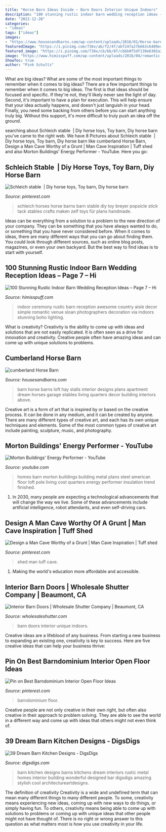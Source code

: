 ```yaml
---
title: "Horse Barn Ideas Inside ~ Barn Doors Interior Unique Indoors"
description: "100 stunning rustic indoor barn wedding reception ideas – page 7 – hi"
date: "2022-12-28"
categories:
- "ideas"
tags: ["ideas"]
images:
- "https://www.housesandbarns.com/wp-content/uploads/2016/01/Horse-barn-interior.jpg"
featuredImage: "https://i.pinimg.com/736x/ab/f2/4f/abf24fa27b663c6409ecc326e1ee7058--garage-shed-garage-house.jpg?b=t"
featured_image: "https://i.pinimg.com/736x/cb/bb/0f/cbbb0f5df139e6302a2bf9f4b55a8cd2.jpg"
image: "https://www.himisspuff.com/wp-content/uploads/2016/04/romantic-wedding-ceremony-photo-by-Sloan-Photographers.jpg"
ShowToc: true
author: "Pink Schultz"
---
```



What are big ideas? What are some of the most important things to remember when it comes to big ideas?
There are a few important things to remember when it comes to big ideas. The first is that ideas should be focused and specific. If they're not, they'll likely never see the light of day. Second, it's important to have a plan for execution. This will help ensure that your idea actually happens, and doesn't just languish in your head. Finally, you need some backing from others before you can start anything truly big. Without this support, it's more difficult to truly push an idea off the ground.

	

		
searching about Schleich stable ️ | Diy horse toys, Toy barn, Diy horse barn you've came to the right web. We have 8 Pictures about Schleich stable ️ | Diy horse toys, Toy barn, Diy horse barn like cumberland Horse Barn, Design a Man Cave Worthy of a Grunt | Man Cave Inspiration | Tuff shed and also Morton Buildings&#039; Energy Performer - YouTube. Here you go:
		
    
## Schleich Stable ️ | Diy Horse Toys, Toy Barn, Diy Horse Barn

<img loading=lazy src="https://i.pinimg.com/736x/2f/d2/bd/2fd2bdd6a8be3ef1e164896c96c9066e.jpg" onerror="this.onerror=null;this.src='https://tse2.mm.bing.net/th?id=OIP.jiy4QT-oZOTnPe0SWceZOAHaJ3&amp;pid=15.1';" alt="Schleich stable ️ | Diy horse toys, Toy barn, Diy horse barn">

_Source: pinterest.com_

>schleich horses horse barns barn stable diy toy breyer popsicle stick tack stables crafts maken zelf toys für plans handmade. 

	

Ideas can be everything from a solution to a problem to the new direction of your company. They can be something that you have always wanted to do, or something that you have never considered before. When it comes to ideas, there are many different ways that you can go about finding them. You could look through different sources, such as online blog posts, magazines, or even your own backyard. But the best way to find ideas is to start with yourself.

    
## 100 Stunning Rustic Indoor Barn Wedding Reception Ideas – Page 7 – Hi

<img loading=lazy src="https://www.himisspuff.com/wp-content/uploads/2016/04/romantic-wedding-ceremony-photo-by-Sloan-Photographers.jpg" onerror="this.onerror=null;this.src='https://tse3.mm.bing.net/th?id=OIP.eLPYkJttxK6lZ_JjA8qfnQHaLH&amp;pid=15.1';" alt="100 Stunning Rustic Indoor Barn Wedding Reception Ideas – Page 7 – Hi">

_Source: himisspuff.com_

>indoor ceremony rustic barn reception awesome country aisle decor simple romantic venue sloan photographers decoration via indoors stunning boho lighting. 

	

What is creativity?
Creativity is the ability to come up with ideas and solutions that are not easily replicated. It is often seen as a drive for innovation and creativity. Creative people often have amazing ideas and can come up with unique solutions to problems.

    
## Cumberland Horse Barn

<img loading=lazy src="https://www.housesandbarns.com/wp-content/uploads/2016/01/Horse-barn-interior.jpg" onerror="this.onerror=null;this.src='https://tse3.mm.bing.net/th?id=OIP.FSdEK3QQKfFPoPn122QzowHaLI&amp;pid=15.1';" alt="cumberland Horse Barn">

_Source: housesandbarns.com_

>barn horse barns loft hay stalls interior designs plans apartment dream horses garage stables living quarters decor building interiors above. 

	

Creative art is a form of art that is inspired by or based on the creative process. It can be done in any medium, and it can be created by anyone. There are many different types of creative art, and each has its own unique techniques and elements. Some of the most common types of creative art include painting, sculpture, music, and photography.

    
## Morton Buildings&#039; Energy Performer - YouTube

<img loading=lazy src="http://i.ytimg.com/vi/mlbBctombI0/maxresdefault.jpg" onerror="this.onerror=null;this.src='https://tse2.mm.bing.net/th?id=OIP.yWr_0t4By2s-I1ls-MqdEgHaEK&amp;pid=15.1';" alt="Morton Buildings&#039; Energy Performer - YouTube">

_Source: youtube.com_

>homes barn morton buildings building metal plans steel american floor loft pole living cost quarters energy performer insulation trend finished. 

	

1. In 2030, many people are expecting a technological advancements that will change the way we live. Some of these advancements include artificial intelligence, robot attendants, and even self-driving cars. 

    
## Design A Man Cave Worthy Of A Grunt | Man Cave Inspiration | Tuff Shed

<img loading=lazy src="https://i.pinimg.com/736x/ab/f2/4f/abf24fa27b663c6409ecc326e1ee7058--garage-shed-garage-house.jpg?b=t" onerror="this.onerror=null;this.src='https://tse2.mm.bing.net/th?id=OIP.KKuqaglBppdlJP7qnQ1B5QHaJ4&amp;pid=15.1';" alt="Design a Man Cave Worthy of a Grunt | Man Cave Inspiration | Tuff shed">

_Source: pinterest.com_

>shed man tuff cave. 

	

1. Making the world's education more affordable and accessible. 

    
## Interior Barn Doors | Wholesale Shutter Company | Beaumont, CA

<img loading=lazy src="https://www.wholesaleshutter.com/wp-content/gallery/barn-doors/barn-doors-for-indoors.jpg.jpg" onerror="this.onerror=null;this.src='https://tse4.mm.bing.net/th?id=OIP.cgaaPwnPJ6inr5W8T36slgHaLH&amp;pid=15.1';" alt="Interior Barn Doors | Wholesale Shutter Company | Beaumont, CA">

_Source: wholesaleshutter.com_

>barn doors interior unique indoors. 

	

Creative ideas are a lifeblood of any business. From starting a new business to expanding an existing one, creativity is key to success. Here are five creative ideas that can help your business thrive:

    
## Pin On Best Barndominium Interior Open Floor Ideas

<img loading=lazy src="https://i.pinimg.com/736x/cb/bb/0f/cbbb0f5df139e6302a2bf9f4b55a8cd2.jpg" onerror="this.onerror=null;this.src='https://tse4.mm.bing.net/th?id=OIP.QfdvMvCxXRXROelhcgWmDQAAAA&amp;pid=15.1';" alt="Pin on Best Barndominium Interior Open Floor Ideas">

_Source: pinterest.com_

>barndominium floor. 

	

Creative people are not only creative in their own right, but often also creative in their approach to problem solving. They are able to see the world in a different way and come up with ideas that others might not even think of.

    
## 39 Dream Barn Kitchen Designs - DigsDigs

<img loading=lazy src="https://www.digsdigs.com/photos/dream-barn-kitchen-design-10.jpg" onerror="this.onerror=null;this.src='https://tse3.mm.bing.net/th?id=OIP.e7qVgrZYyPnNSdwcD_h1cwHaJ4&amp;pid=15.1';" alt="39 Dream Barn Kitchen Designs - DigsDigs">

_Source: digsdigs.com_

>barn kitchen designs barns kitchens dream interiors rustic metal homes interior building wonderful designed bar digsdigs amazing stylish cool architectureartdesigns. 

	

The definition of creativity
Creativity is a wide and undefined term that can mean many different things to many different people. To some, creativity means experiencing new ideas, coming up with new ways to do things, or simply having fun. To others, creativity means being able to come up with solutions to problems or coming up with unique ideas that other people might not have thought of. There is no right or wrong answer to this question as what matters most is how you use creativity in your life.


